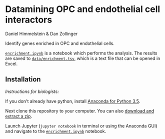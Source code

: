# Datamining OPC and endothelial cell interactors

Daniel Himmelstein & Dan Zollinger

Identify genes enriched in OPC and endothelial cells.

[`encrichment.ipynb`](encrichment.ipynb) is a notebook which performs the analysis. The results are saved to [`data/enrichment.tsv`](data/enrichment.tsv), which is a text file that can be opened in Excel.

## Installation

_Instructions for biologists:_

If you don't already have python, install [Anaconda for Python 3.5](https://www.continuum.io/downloads).

Next clone this repository to your computer. You can also [download and extract a zip](archive/master.zip).

Launch Jupyter (`jupyter notebook` in terminal or using the Anaconda GUI) and navigate to the [`encrichment.ipynb`](encrichment.ipynb) notebook.
